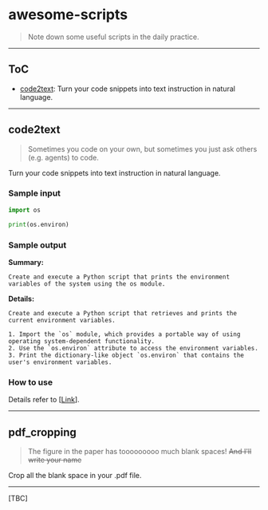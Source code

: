 # awesome-scripts

> Note down some useful scripts in the daily practice.

---

## ToC
- [code2text](#code2text): Turn your code snippets into text instruction in natural language.

---

## code2text

> Sometimes you code on your own, but sometimes you just ask others (e.g. agents) to code.

Turn your code snippets into text instruction in natural language.

### Sample input
```python
import os

print(os.environ)
```

### Sample output
**Summary:**
```
Create and execute a Python script that prints the environment variables of the system using the os module.
```

**Details:**
``` 
Create and execute a Python script that retrieves and prints the current environment variables.

1. Import the `os` module, which provides a portable way of using operating system-dependent functionality.
2. Use the `os.environ` attribute to access the environment variables.
3. Print the dictionary-like object `os.environ` that contains the user's environment variables.
```

### How to use

Details refer to \[[Link](./scripts/code2text/README.md)\].

---

## pdf_cropping

> The figure in the paper has tooooooooo much blank spaces! ~~And I'll write your name~~

Crop all the blank space in your .pdf file.

---

[TBC]